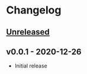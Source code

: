 # Changelog

## [Unreleased]

## v0.0.1 - 2020-12-26

* Initial release

[Unreleased]: https://github.com/Disasm/svd2ral/compare/v0.0.1...HEAD

